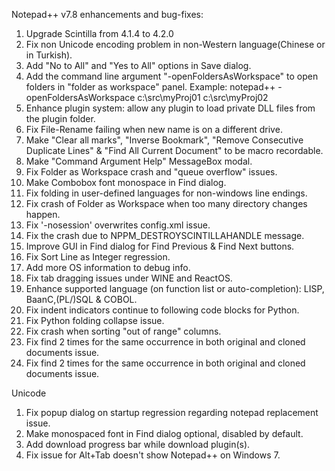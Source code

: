 Notepad++ v7.8 enhancements and bug-fixes:

1.  Upgrade Scintilla from 4.1.4 to 4.2.0
2.  Fix non Unicode encoding problem in non-Western language(Chinese or in Turkish).
3.  Add "No to All" and "Yes to All" options in Save dialog.
4.  Add the command line argument "-openFoldersAsWorkspace" to open folders in "folder as workspace" panel.
    Example: notepad++ -openFoldersAsWorkspace c:\src\myProj01 c:\src\myProj02
5.  Enhance plugin system: allow any plugin to load private DLL files from the plugin folder.
6.  Fix File-Rename failing when new name is on a different drive.
7.  Make "Clear all marks", "Inverse Bookmark", "Remove Consecutive Duplicate Lines" & "Find All Current Document" to be macro recordable.
8.  Make "Command Argument Help" MessageBox modal. 
9.  Fix Folder as Workspace crash and "queue overflow" issues.
10. Make Combobox font monospace in Find dialog.
11. Fix folding in user-defined languages for non-windows line endings.
12. Fix crash of Folder as Workspace when too many directory changes happen.   
13. Fix '-nosession' overwrites config.xml issue.
14. Fix the crash due to NPPM_DESTROYSCINTILLAHANDLE message.
15. Improve GUI in Find dialog for Find Previous & Find Next buttons.
16. Fix Sort Line as Integer regression.
17. Add more OS information to debug info. 
18. Fix tab dragging issues under WINE and ReactOS.
19. Enhance supported language (on function list or auto-completion): LISP, BaanC,(PL/)SQL & COBOL.
20. Fix indent indicators continue to following code blocks for Python.
21. Fix Python folding collapse issue.
22. Fix crash when sorting "out of range" columns.
22. Fix find 2 times for the same occurrence in both original and cloned documents issue.
23. Fix find 2 times for the same occurrence in both original and cloned documents issue.

Unicode
1.  Fix popup dialog on startup regression regarding notepad replacement issue.
2.  Make monospaced font in Find dialog optional, disabled by default.
3.  Add download progress bar while download plugin(s).
4.  Fix issue for Alt+Tab doesn't show Notepad++ on Windows 7.


